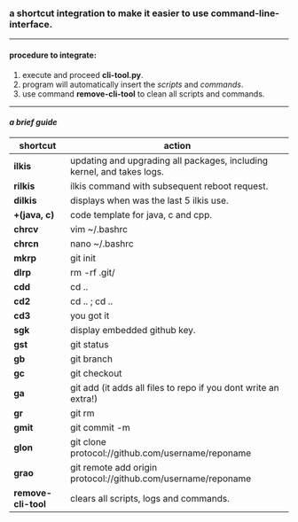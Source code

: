### **a shortcut integration to make it easier to use command-line-interface.**  

***
#### **procedure to integrate:**

1. execute and proceed **cli-tool.py**.  
2. program will automatically insert the *scripts* and *commands*.
3. use command **remove-cli-tool** to clean all scripts and commands.

***
#### ***a brief guide***

|shortcut|action|
|---|---|
|**ilkis**|updating and upgrading all packages, including kernel, and takes logs.|
|**rilkis**|ilkis command with subsequent reboot request.|
|**dilkis**|displays when was the last 5 ilkis use.|
|**+(java, c)**|code template for java, c and cpp.|
|**chrcv**|vim ~/.bashrc|
|**chrcn**|nano ~/.bashrc|
|**mkrp**|git init|
|**dlrp**|rm -rf .git/|
|**cdd**|cd ..|
|**cd2**|cd .. ; cd ..|
|**cd3**|you got it|
|**sgk**|display embedded github key.|
|**gst**|git status|
|**gb**|git branch|
|**gc**|git checkout| 
|**ga**|git add (it adds all files to repo if you dont write an extra!)|
|**gr**|git rm|
|**gmit**|git commit -m|
|**glon**|git clone protocol://github.com/username/reponame|
|**grao**|git remote add origin protocol://github.com/username/reponame|
|**remove-cli-tool**|clears all scripts, logs and commands.|



